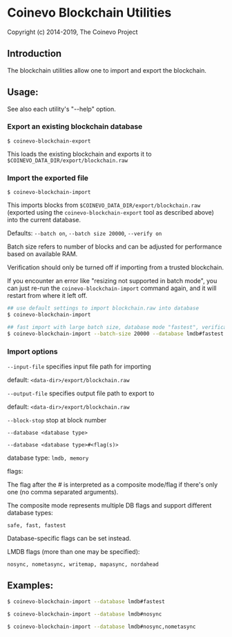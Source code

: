 # Coinevo Blockchain Utilities

Copyright (c) 2014-2019, The Coinevo Project

## Introduction

The blockchain utilities allow one to import and export the blockchain.

## Usage:

See also each utility's "--help" option.

### Export an existing blockchain database

`$ coinevo-blockchain-export`

This loads the existing blockchain and exports it to `$COINEVO_DATA_DIR/export/blockchain.raw`

### Import the exported file

`$ coinevo-blockchain-import`

This imports blocks from `$COINEVO_DATA_DIR/export/blockchain.raw` (exported using the
`coinevo-blockchain-export` tool as described above) into the current database.

Defaults: `--batch on`, `--batch size 20000`, `--verify on`

Batch size refers to number of blocks and can be adjusted for performance based on available RAM.

Verification should only be turned off if importing from a trusted blockchain.

If you encounter an error like "resizing not supported in batch mode", you can just re-run
the `coinevo-blockchain-import` command again, and it will restart from where it left off.

```bash
## use default settings to import blockchain.raw into database
$ coinevo-blockchain-import

## fast import with large batch size, database mode "fastest", verification off
$ coinevo-blockchain-import --batch-size 20000 --database lmdb#fastest --verify off

```

### Import options

`--input-file`
specifies input file path for importing

default: `<data-dir>/export/blockchain.raw`

`--output-file`
specifies output file path to export to

default: `<data-dir>/export/blockchain.raw`

`--block-stop`
stop at block number

`--database <database type>`

`--database <database type>#<flag(s)>`

database type: `lmdb, memory`

flags:

The flag after the # is interpreted as a composite mode/flag if there's only
one (no comma separated arguments).

The composite mode represents multiple DB flags and support different database types:

`safe, fast, fastest`

Database-specific flags can be set instead.

LMDB flags (more than one may be specified):

`nosync, nometasync, writemap, mapasync, nordahead`

## Examples:

```bash
$ coinevo-blockchain-import --database lmdb#fastest

$ coinevo-blockchain-import --database lmdb#nosync

$ coinevo-blockchain-import --database lmdb#nosync,nometasync
```
